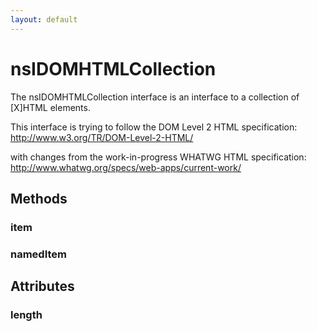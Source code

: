 ```yaml
---
layout: default
---
```


# nsIDOMHTMLCollection #

The nsIDOMHTMLCollection interface is an interface to a collection
of [X]HTML elements.

This interface is trying to follow the DOM Level 2 HTML specification:
http://www.w3.org/TR/DOM-Level-2-HTML/

with changes from the work-in-progress WHATWG HTML specification:
http://www.whatwg.org/specs/web-apps/current-work/


## Methods ##

### item ###

### namedItem ###

## Attributes ##

### length ###
